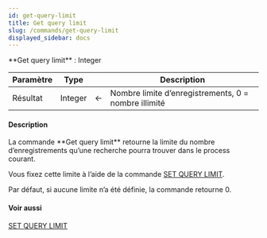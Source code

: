 ```yaml
---
id: get-query-limit
title: Get query limit
slug: /commands/get-query-limit
displayed_sidebar: docs
---
```


<!--REF #_command_.Get query limit.Syntax-->**Get query limit** : Integer<!-- END REF-->
<!--REF #_command_.Get query limit.Params-->
| Paramètre | Type |  | Description |
| --- | --- | --- | --- |
| Résultat | Integer | &#8592; | Nombre limite d’enregistrements, 0 = nombre illimité |

<!-- END REF-->

#### Description 

<!--REF #_command_.Get query limit.Summary-->La commande **Get query limit** retourne la limite du nombre d’enregistrements qu’une recherche pourra trouver dans le process courant.<!-- END REF--> 

Vous fixez cette limite à l’aide de la commande [SET QUERY LIMIT](set-query-limit.md). 

Par défaut, si aucune limite n’a été définie, la commande retourne 0.

#### Voir aussi 

[SET QUERY LIMIT](set-query-limit.md)  